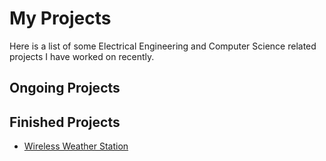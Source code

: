 # My Projects
Here is a list of some Electrical Engineering and Computer Science related projects I have worked on recently.

## Ongoing Projects

## Finished Projects
- [Wireless Weather Station](https://github.com/elizaby3/Weather-Station)

